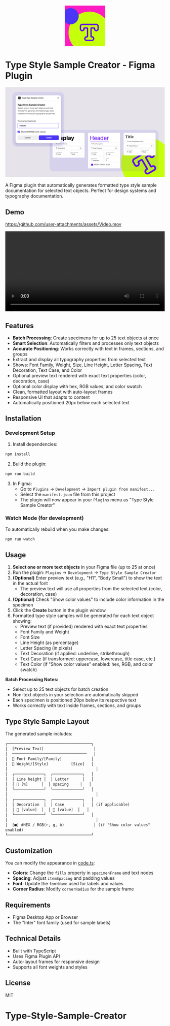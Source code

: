 <p align="center">
  <img src="assets/Icon.png" alt="Type Style Sample Creator Icon" width="128" height="128">
</p>

# Type Style Sample Creator - Figma Plugin

![Type Style Sample Creator Cover](assets/Cover.png)

A Figma plugin that automatically generates formatted type style sample documentation for selected text objects. Perfect for design systems and typography documentation.

## Demo

https://github.com/user-attachments/assets/Video.mov

<video src="assets/Video.mov" width="100%" controls></video>

## Features

- **Batch Processing**: Create specimens for up to 25 text objects at once
- **Smart Selection**: Automatically filters and processes only text objects
- **Accurate Positioning**: Works correctly with text in frames, sections, and groups
- Extract and display all typography properties from selected text
- Shows: Font Family, Weight, Size, Line Height, Letter Spacing, Text Decoration, Text Case, and Color
- Optional preview text rendered with exact text properties (color, decoration, case)
- Optional color display with hex, RGB values, and color swatch
- Clean, formatted layout with auto-layout frames
- Responsive UI that adapts to content
- Automatically positioned 20px below each selected text

## Installation

### Development Setup

1. Install dependencies:

```bash
npm install
```

2. Build the plugin:

```bash
npm run build
```

3. In Figma:
   - Go to `Plugins` → `Development` → `Import plugin from manifest...`
   - Select the `manifest.json` file from this project
   - The plugin will now appear in your `Plugins` menu as "Type Style Sample Creator"

### Watch Mode (for development)

To automatically rebuild when you make changes:

```bash
npm run watch
```

## Usage

1. **Select one or more text objects** in your Figma file (up to 25 at once)
2. Run the plugin: `Plugins` → `Development` → `Type Style Sample Creator`
3. **(Optional)** Enter preview text (e.g., "H1", "Body Small") to show the text in the actual font
   - The preview text will use all properties from the selected text (color, decoration, case)
4. **(Optional)** Check "Show color values" to include color information in the specimen
5. Click the **Create** button in the plugin window
6. Formatted type style samples will be generated for each text object showing:
   - Preview text (if provided) rendered with exact text properties
   - Font Family and Weight
   - Font Size
   - Line Height (as percentage)
   - Letter Spacing (in pixels)
   - Text Decoration (if applied: underline, strikethrough)
   - Text Case (if transformed: uppercase, lowercase, title case, etc.)
   - Text Color (if "Show color values" enabled: hex, RGB, and color swatch)

**Batch Processing Notes:**

- Select up to 25 text objects for batch creation
- Non-text objects in your selection are automatically skipped
- Each specimen is positioned 20px below its respective text
- Works correctly with text inside frames, sections, and groups

## Type Style Sample Layout

The generated sample includes:

```
┌─────────────────────────────────────┐
│  [Preview Text]                      │
│  ─────────────────────────────────   │
│  📝 Font Family/[Family]             │
│  📝 Weight/[Style]          [Size]   │
│                                       │
│  ┌─────────────┐  ┌─────────────┐   │
│  │ Line height │  │ Letter      │   │
│  │ 📝 [%]      │  │ spacing     │   │
│  └─────────────┘  └─────────────┘   │
│                                       │
│  ┌─────────────┐  ┌─────────────┐   │
│  │ Decoration  │  │ Case        │   │ (if applicable)
│  │ 📝 [value]  │  │ 📝 [value]  │   │
│  └─────────────┘  └─────────────┘   │
│                                       │
│  [■] #HEX / RGB(r, g, b)             │ (if "Show color values" enabled)
└─────────────────────────────────────┘
```

## Customization

You can modify the appearance in [code.ts](code.ts):

- **Colors**: Change the `fills` property in `specimenFrame` and text nodes
- **Spacing**: Adjust `itemSpacing` and padding values
- **Font**: Update the `fontName` used for labels and values
- **Corner Radius**: Modify `cornerRadius` for the sample frame

## Requirements

- Figma Desktop App or Browser
- The "Inter" font family (used for sample labels)

## Technical Details

- Built with TypeScript
- Uses Figma Plugin API
- Auto-layout frames for responsive design
- Supports all font weights and styles

## License

MIT

# Type-Style-Sample-Creator

